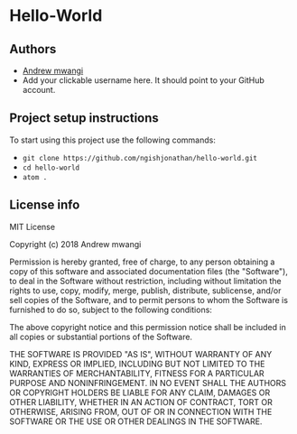 # Hello-World

## Authors
- [Andrew mwangi](https://github.com/ngishjonathan)
- Add your clickable username here. It should point to your GitHub account.

## Project setup instructions
To start using this project use the following commands:

- `git clone https://github.com/ngishjonathan/hello-world.git`
- `cd hello-world`
- `atom .`

## License info
MIT License

Copyright (c) 2018 Andrew mwangi

Permission is hereby granted, free of charge, to any person obtaining a copy
of this software and associated documentation files (the "Software"), to deal
in the Software without restriction, including without limitation the rights
to use, copy, modify, merge, publish, distribute, sublicense, and/or sell
copies of the Software, and to permit persons to whom the Software is
furnished to do so, subject to the following conditions:

The above copyright notice and this permission notice shall be included in all
copies or substantial portions of the Software.

THE SOFTWARE IS PROVIDED "AS IS", WITHOUT WARRANTY OF ANY KIND, EXPRESS OR
IMPLIED, INCLUDING BUT NOT LIMITED TO THE WARRANTIES OF MERCHANTABILITY,
FITNESS FOR A PARTICULAR PURPOSE AND NONINFRINGEMENT. IN NO EVENT SHALL THE
AUTHORS OR COPYRIGHT HOLDERS BE LIABLE FOR ANY CLAIM, DAMAGES OR OTHER
LIABILITY, WHETHER IN AN ACTION OF CONTRACT, TORT OR OTHERWISE, ARISING FROM,
OUT OF OR IN CONNECTION WITH THE SOFTWARE OR THE USE OR OTHER DEALINGS IN THE
SOFTWARE.
